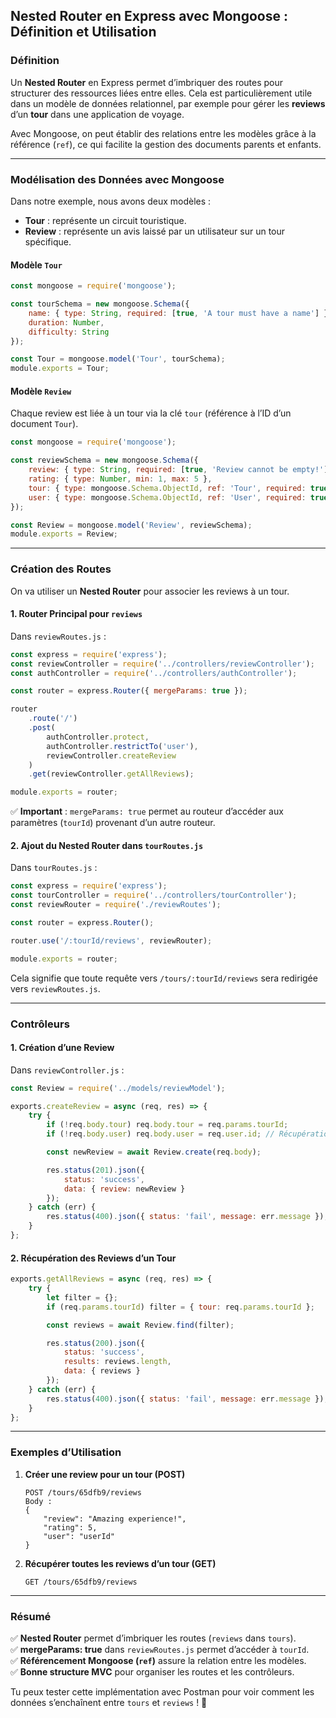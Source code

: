 ## **Nested Router en Express avec Mongoose : Définition et Utilisation**

### **Définition**
Un **Nested Router** en Express permet d’imbriquer des routes pour structurer des ressources liées entre elles. Cela est particulièrement utile dans un modèle de données relationnel, par exemple pour gérer les **reviews** d’un **tour** dans une application de voyage.

Avec Mongoose, on peut établir des relations entre les modèles grâce à la référence (`ref`), ce qui facilite la gestion des documents parents et enfants.

---

### **Modélisation des Données avec Mongoose**
Dans notre exemple, nous avons deux modèles :
- **Tour** : représente un circuit touristique.
- **Review** : représente un avis laissé par un utilisateur sur un tour spécifique.

#### **Modèle `Tour`**
```javascript
const mongoose = require('mongoose');

const tourSchema = new mongoose.Schema({
    name: { type: String, required: [true, 'A tour must have a name'] },
    duration: Number,
    difficulty: String
});

const Tour = mongoose.model('Tour', tourSchema);
module.exports = Tour;
```

#### **Modèle `Review`**
Chaque review est liée à un tour via la clé `tour` (référence à l’ID d’un document `Tour`).
```javascript
const mongoose = require('mongoose');

const reviewSchema = new mongoose.Schema({
    review: { type: String, required: [true, 'Review cannot be empty!'] },
    rating: { type: Number, min: 1, max: 5 },
    tour: { type: mongoose.Schema.ObjectId, ref: 'Tour', required: true },
    user: { type: mongoose.Schema.ObjectId, ref: 'User', required: true }
});

const Review = mongoose.model('Review', reviewSchema);
module.exports = Review;
```

---

### **Création des Routes**
On va utiliser un **Nested Router** pour associer les reviews à un tour.

#### **1. Router Principal pour `reviews`**
Dans `reviewRoutes.js` :
```javascript
const express = require('express');
const reviewController = require('../controllers/reviewController');
const authController = require('../controllers/authController');

const router = express.Router({ mergeParams: true });

router
    .route('/')
    .post(
        authController.protect,
        authController.restrictTo('user'),
        reviewController.createReview
    )
    .get(reviewController.getAllReviews);

module.exports = router;
```
✅ **Important** : `mergeParams: true` permet au routeur d’accéder aux paramètres (`tourId`) provenant d’un autre routeur.

#### **2. Ajout du Nested Router dans `tourRoutes.js`**
Dans `tourRoutes.js` :
```javascript
const express = require('express');
const tourController = require('../controllers/tourController');
const reviewRouter = require('./reviewRoutes');

const router = express.Router();

router.use('/:tourId/reviews', reviewRouter);

module.exports = router;
```
Cela signifie que toute requête vers `/tours/:tourId/reviews` sera redirigée vers `reviewRoutes.js`.

---

### **Contrôleurs**
#### **1. Création d’une Review**
Dans `reviewController.js` :
```javascript
const Review = require('../models/reviewModel');

exports.createReview = async (req, res) => {
    try {
        if (!req.body.tour) req.body.tour = req.params.tourId;
        if (!req.body.user) req.body.user = req.user.id; // Récupération de l'utilisateur connecté

        const newReview = await Review.create(req.body);

        res.status(201).json({
            status: 'success',
            data: { review: newReview }
        });
    } catch (err) {
        res.status(400).json({ status: 'fail', message: err.message });
    }
};
```

#### **2. Récupération des Reviews d’un Tour**
```javascript
exports.getAllReviews = async (req, res) => {
    try {
        let filter = {};
        if (req.params.tourId) filter = { tour: req.params.tourId };

        const reviews = await Review.find(filter);

        res.status(200).json({
            status: 'success',
            results: reviews.length,
            data: { reviews }
        });
    } catch (err) {
        res.status(400).json({ status: 'fail', message: err.message });
    }
};
```

---

### **Exemples d’Utilisation**
1. **Créer une review pour un tour (POST)**
   ```
   POST /tours/65dfb9/reviews
   Body :
   {
       "review": "Amazing experience!",
       "rating": 5,
       "user": "userId"
   }
   ```

2. **Récupérer toutes les reviews d’un tour (GET)**
   ```
   GET /tours/65dfb9/reviews
   ```

---

### **Résumé**
✅ **Nested Router** permet d’imbriquer les routes (`reviews` dans `tours`).  
✅ **mergeParams: true** dans `reviewRoutes.js` permet d’accéder à `tourId`.  
✅ **Référencement Mongoose (`ref`)** assure la relation entre les modèles.  
✅ **Bonne structure MVC** pour organiser les routes et les contrôleurs.

Tu peux tester cette implémentation avec Postman pour voir comment les données s’enchaînent entre `tours` et `reviews` ! 🚀